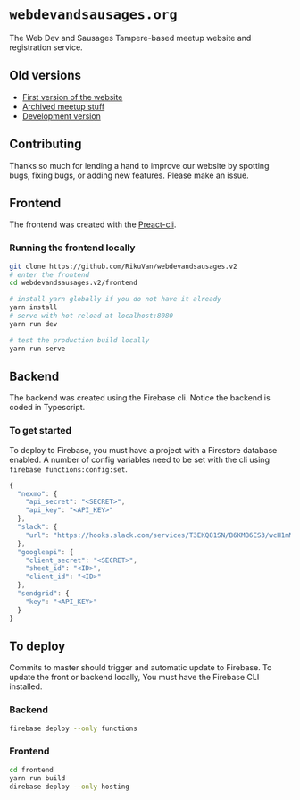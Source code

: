 # `webdevandsausages.org`

The Web Dev and Sausages Tampere-based meetup website and registration service.

## Old versions

* [First version of the website](https://github.com/webDevAndSausages/webDevAndSausages.github.io)
* [Archived meetup stuff](https://github.com/webDevAndSausages/archivedMeetupStuff)
* [Development version](https://tasteless-drug.surge.sh/)

## Contributing

Thanks so much for lending a hand to improve our website by spotting bugs, fixing bugs, or adding new features. Please make an issue.

## Frontend

The frontend was created with the [Preact-cli](https://github.com/developit/preact-cli/blob/master/README.md).

### Running the frontend locally

```bash
git clone https://github.com/RikuVan/webdevandsausages.v2
# enter the frontend
cd webdevandsausages.v2/frontend

# install yarn globally if you do not have it already
yarn install
# serve with hot reload at localhost:8080
yarn run dev

# test the production build locally
yarn run serve
```

## Backend

The backend was created using the Firebase cli. Notice the backend is coded in Typescript.

### To get started

To deploy to Firebase, you must have a project with a Firestore database enabled. A number of config variables need to be set with the cli using `firebase functions:config:set`.

```js
{
  "nexmo": {
    "api_secret": "<SECRET>",
    "api_key": "<API_KEY>"
  },
  "slack": {
    "url": "https://hooks.slack.com/services/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"
  },
  "googleapi": {
    "client_secret": "<SECRET>",
    "sheet_id": "<ID>",
    "client_id": "<ID>"
  },
  "sendgrid": {
    "key": "<API_KEY>"
  }
}
```

## To deploy

Commits to master should trigger and automatic update to Firebase. To update the front or backend locally, You must have the Firebase CLI installed.

### Backend

```bash
firebase deploy --only functions
```

### Frontend

```bash
cd frontend
yarn run build
direbase deploy --only hosting
```
